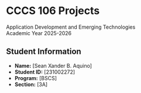 # CCCS 106 Projects
Application Development and Emerging Technologies  
Academic Year 2025-2026

## Student Information
- **Name:** [Sean Xander B. Aquino]
- **Student ID:** [231002272]
- **Program:** [BSCS]
- **Section:** [3A]